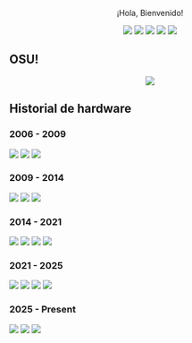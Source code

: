 <p align="center">¡Hola, Bienvenido!</p>

<div align="center">
    <a href="https://pypi.org/user/Jalkhov/" target="_blank"><img src="https://img.shields.io/badge/PyPi-FFD43B?style=flat-square&logo=python&logoColor=darkgreen"></a>
    <a href="https://t.me/jalkhov" target="_blank"><img src="https://img.shields.io/badge/Telegram-2CA5E0?style=flat-square&logo=telegram&logoColor=white"></a>
    <a href="mailto:pedrotorcattsoto@gmail.com" target="_blank"><img src="https://img.shields.io/badge/-Gmail-c14438?style=flat-square&logo=Gmail&logoColor=white"></a>
    <a href="https://www.facebook.com/jalkhov" target="_blank"><img src="https://img.shields.io/badge/Facebook-1877F2?style=flat-square&logo=facebook&logoColor=white"></a>
    <a href="https://www.instagram.com/jalkhov/" target="_blank"><img src="https://img.shields.io/badge/Instagram-E4405F?style=flat-square&logo=instagram&logoColor=white"></a>
</div>

## OSU!
<div align="center">
<a href="https://osu.ppy.sh/users/10353020" target="_blank">
<img src="https://osu-sig.vercel.app/card?user=Jalkhov&mode=std&lang=en&round_avatar=true&animation=true&hue=360"/>
</a>
</div>

## Historial de hardware

### 2006 - 2009

<div align="left">
  <img src="https://img.shields.io/badge/INTEL-G33/G31_EXPPRESS_CHIPSET_FAMILY-808080?style=for-the-badge&logo=intel&logoColor=white"/>
  <img src="https://img.shields.io/badge/INTEL-Pentium_E2140_-ED1C24?style=for-the-badge&logo=intel&logoColor=white"/>
  <img src="https://img.shields.io/badge/RAM-1_GB-008F39?style=for-the-badge&logoColor=white"/>
</div>

### 2009 - 2014

<div align="left">
  <img src="https://img.shields.io/badge/VIA-Integrated_UniChrome_Pro_3D_Graphics-808080?style=for-the-badge&logoColor=white"/>
  <img src="https://img.shields.io/badge/INTEL-Pentium_4_-ED1C24?style=for-the-badge&logo=intel&logoColor=white"/>
  <img src="https://img.shields.io/badge/RAM-1_GB-008F39?style=for-the-badge&logoColor=white"/>
</div>

### 2014 - 2021

<div align="left">
  <img src="https://img.shields.io/badge/Canaima-MG_101A4-ED1C24?style=for-the-badge&logoColor=red"/>
  <img src="https://img.shields.io/badge/INTEL-HD_GRAPHICS-127cc1?style=for-the-badge&logo=intel&logoColor=white"/>
  <img src="https://img.shields.io/badge/INTEL-Celeron_847-127cc1?style=for-the-badge&logo=intel&logoColor=white"/>
  <img src="https://img.shields.io/badge/RAM-2/4_GB-008F39?style=for-the-badge&logoColor=white"/>
</div>

### 2021 - 2025

<div align="left">
  <img src="https://img.shields.io/badge/Lenovo-Y560p-127cc1?style=for-the-badge&logoColor=red"/>
  <img src="https://img.shields.io/badge/amd-AMD_MOBILITY_RADEON_HD_5000-127cc1?style=for-the-badge&logo=amd&logoColor=red"/>
  <img src="https://img.shields.io/badge/INTEL-Core_i7_2630qm-127cc1?style=for-the-badge&logo=intel&logoColor=white"/>
  <img src="https://img.shields.io/badge/RAM-4/6/16_GB-008F39?style=for-the-badge&logoColor=white"/>
</div>

### 2025 - Present

<div align="left">
  <img src="https://img.shields.io/badge/INTEL-PENTIUM_G620-808080?style=for-the-badge&logo=intel&logoColor=white"/>
  <img src="https://img.shields.io/badge/INTEL-HD_GRAPHICS-127cc1?style=for-the-badge&logo=intel&logoColor=white"/>
  <img src="https://img.shields.io/badge/RAM-6/16_GB-008F39?style=for-the-badge&logoColor=white"/>
</div>

